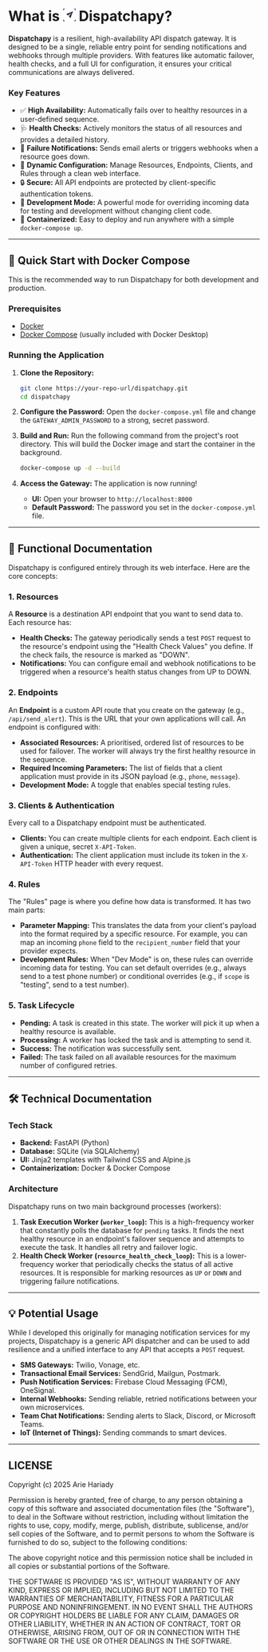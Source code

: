 # What is <img height="25" width="25" src="https://github.com/ariehariady/dispatchapy/blob/main/statics/favicon.png" alt="Dispatchapy Logo" width="80"> Dispatchapy?

**Dispatchapy** is a resilient, high-availability API dispatch gateway. It is designed to be a single, reliable entry point for sending notifications and webhooks through multiple providers. With features like automatic failover, health checks, and a full UI for configuration, it ensures your critical communications are always delivered.

### Key Features

-   ✅ **High Availability:** Automatically fails over to healthy resources in a user-defined sequence.
-   🩺 **Health Checks:** Actively monitors the status of all resources and provides a detailed history.
-   📧 **Failure Notifications:** Sends email alerts or triggers webhooks when a resource goes down.
-   🔧 **Dynamic Configuration:** Manage Resources, Endpoints, Clients, and Rules through a clean web interface.
-   🔒 **Secure:** All API endpoints are protected by client-specific authentication tokens.
-   🧪 **Development Mode:** A powerful mode for overriding incoming data for testing and development without changing client code.
-   🐳 **Containerized:** Easy to deploy and run anywhere with a simple `docker-compose up`.

---

## 🚀 Quick Start with Docker Compose

This is the recommended way to run Dispatchapy for both development and production.

### Prerequisites

- [Docker](https://www.docker.com/get-started)
- [Docker Compose](https://docs.docker.com/compose/install/) (usually included with Docker Desktop)

### Running the Application

1.  **Clone the Repository:**
    ```bash
    git clone https://your-repo-url/dispatchapy.git
    cd dispatchapy
    ```

2.  **Configure the Password:**
    Open the `docker-compose.yml` file and change the `GATEWAY_ADMIN_PASSWORD` to a strong, secret password.

3.  **Build and Run:**
    Run the following command from the project's root directory. This will build the Docker image and start the container in the background.
    ```bash
    docker-compose up -d --build
    ```

4.  **Access the Gateway:**
    The application is now running!
    - **UI:** Open your browser to `http://localhost:8000`
    - **Default Password:** The password you set in the `docker-compose.yml` file.

---

## 📖 Functional Documentation

Dispatchapy is configured entirely through its web interface. Here are the core concepts:

### 1. Resources
A **Resource** is a destination API endpoint that you want to send data to. Each resource has:
- **Health Checks:** The gateway periodically sends a test `POST` request to the resource's endpoint using the "Health Check Values" you define. If the check fails, the resource is marked as "DOWN".
- **Notifications:** You can configure email and webhook notifications to be triggered when a resource's health status changes from UP to DOWN.

### 2. Endpoints
An **Endpoint** is a custom API route that you create on the gateway (e.g., `/api/send_alert`). This is the URL that your own applications will call. An endpoint is configured with:
- **Associated Resources:** A prioritised, ordered list of resources to be used for failover. The worker will always try the first healthy resource in the sequence.
- **Required Incoming Parameters:** The list of fields that a client application must provide in its JSON payload (e.g., `phone`, `message`).
- **Development Mode:** A toggle that enables special testing rules.

### 3. Clients & Authentication
Every call to a Dispatchapy endpoint must be authenticated.
- **Clients:** You can create multiple clients for each endpoint. Each client is given a unique, secret `X-API-Token`.
- **Authentication:** The client application must include its token in the `X-API-Token` HTTP header with every request.

### 4. Rules
The "Rules" page is where you define how data is transformed. It has two main parts:
- **Parameter Mapping:** This translates the data from your client's payload into the format required by a specific resource. For example, you can map an incoming `phone` field to the `recipient_number` field that your provider expects.
- **Development Rules:** When "Dev Mode" is on, these rules can override incoming data for testing. You can set default overrides (e.g., always send to a test phone number) or conditional overrides (e.g., if `scope` is "testing", send to a test number).

### 5. Task Lifecycle
- **Pending:** A task is created in this state. The worker will pick it up when a healthy resource is available.
- **Processing:** A worker has locked the task and is attempting to send it.
- **Success:** The notification was successfully sent.
- **Failed:** The task failed on all available resources for the maximum number of configured retries.

---

## 🛠️ Technical Documentation

### Tech Stack
- **Backend:** FastAPI (Python)
- **Database:** SQLite (via SQLAlchemy)
- **UI:** Jinja2 templates with Tailwind CSS and Alpine.js
- **Containerization:** Docker & Docker Compose

### Architecture
Dispatchapy runs on two main background processes (workers):
1.  **Task Execution Worker (`worker_loop`):** This is a high-frequency worker that constantly polls the database for `pending` tasks. It finds the next healthy resource in an endpoint's failover sequence and attempts to execute the task. It handles all retry and failover logic.
2.  **Health Check Worker (`resource_health_check_loop`):** This is a lower-frequency worker that periodically checks the status of all active resources. It is responsible for marking resources as `UP` or `DOWN` and triggering failure notifications.

---

## 💡 Potential Usage

While I developed this originally for managing notification services for my projects, Dispatchapy is a generic API dispatcher and can be used to add resilience and a unified interface to any API that accepts a `POST` request.

- **SMS Gateways:** Twilio, Vonage, etc.
- **Transactional Email Services:** SendGrid, Mailgun, Postmark.
- **Push Notification Services:** Firebase Cloud Messaging (FCM), OneSignal.
- **Internal Webhooks:** Sending reliable, retried notifications between your own microservices.
- **Team Chat Notifications:** Sending alerts to Slack, Discord, or Microsoft Teams.
- **IoT (Internet of Things):** Sending commands to smart devices.

---

## LICENSE

Copyright (c) 2025 Arie Hariady

Permission is hereby granted, free of charge, to any person obtaining a copy
of this software and associated documentation files (the "Software"), to deal
in the Software without restriction, including without limitation the rights
to use, copy, modify, merge, publish, distribute, sublicense, and/or sell
copies of the Software, and to permit persons to whom the Software is
furnished to do so, subject to the following conditions:

The above copyright notice and this permission notice shall be included in all
copies or substantial portions of the Software.

THE SOFTWARE IS PROVIDED "AS IS", WITHOUT WARRANTY OF ANY KIND,
EXPRESS OR IMPLIED, INCLUDING BUT NOT LIMITED TO THE WARRANTIES OF
MERCHANTABILITY, FITNESS FOR A PARTICULAR PURPOSE AND NONINFRINGEMENT.
IN NO EVENT SHALL THE AUTHORS OR COPYRIGHT HOLDERS BE LIABLE FOR ANY CLAIM,
DAMAGES OR OTHER LIABILITY, WHETHER IN AN ACTION OF CONTRACT, TORT OR
OTHERWISE, ARISING FROM, OUT OF OR IN CONNECTION WITH THE SOFTWARE OR THE USE
OR OTHER DEALINGS IN THE SOFTWARE.

